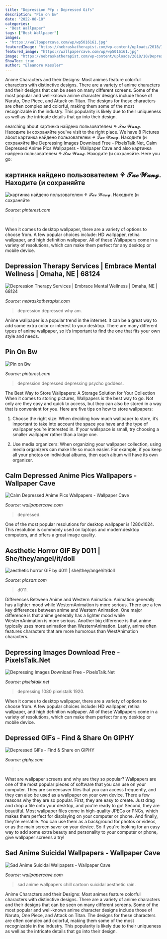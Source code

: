 ```yaml
---
title: "Depression Pfp : Depressed Gifs"
description: "Pin on bw"
date: "2022-08-18"
categories:
- "Best Wallpaper"
tags: ["Best Wallpaper"]
images:
- "https://wallpapercave.com/wp/wp5016161.jpg"
featuredImage: "https://nebraskatherapist.com/wp-content/uploads/2018/10/Depression-Symp.png"
featured_image: "https://wallpapercave.com/wp/wp5016161.jpg"
image: "https://nebraskatherapist.com/wp-content/uploads/2018/10/Depression-Symp.png"
ShowToc: true
author: "Eleanore Kessler"
---
```



Anime Characters and their Designs: Most animes feature colorful characters with distinctive designs.
There are a variety of anime characters and their designs that can be seen on many different screens. Some of the most popular and well-known anime character designs include those of Naruto, One Piece, and Attack on Titan. The designs for these characters are often complex and colorful, making them some of the most recognizable in the industry. This popularity is likely due to their uniqueness as well as the intricate details that go into their design.

	

		
searching about картинка найдено пользователем ⚘ 𝓣𝓪𝓮 𝓦𝓪𝓷𝓰. Находите (и сохраняйте you've visit to the right place. We have 8 Pictures about картинка найдено пользователем ⚘ 𝓣𝓪𝓮 𝓦𝓪𝓷𝓰. Находите (и сохраняйте like Depressing Images Download Free - PixelsTalk.Net, Calm Depressed Anime Pics Wallpapers - Wallpaper Cave and also картинка найдено пользователем ⚘ 𝓣𝓪𝓮 𝓦𝓪𝓷𝓰. Находите (и сохраняйте. Here you go:
		
    
## картинка найдено пользователем ⚘ 𝓣𝓪𝓮 𝓦𝓪𝓷𝓰. Находите (и сохраняйте

<img loading=lazy src="https://i.pinimg.com/736x/de/e4/42/dee4421e3c277f285b15f9f3735e72d3.jpg" onerror="this.onerror=null;this.src='https://tse2.mm.bing.net/th?id=OIP.yH0VEBN5RFDBbHps8P28PwHaHa&amp;pid=15.1';" alt="картинка найдено пользователем ⚘ 𝓣𝓪𝓮 𝓦𝓪𝓷𝓰. Находите (и сохраняйте">

_Source: pinterest.com_

>. 

	

When it comes to desktop wallpaper, there are a variety of options to choose from. A few popular choices include: HD wallpaper, retina wallpaper, and high definition wallpaper. All of these Wallpapers come in a variety of resolutions, which can make them perfect for any desktop or mobile device. 

    
## Depression Therapy Services | Embrace Mental Wellness | Omaha, NE | 68124

<img loading=lazy src="https://nebraskatherapist.com/wp-content/uploads/2018/10/Depression-Symp.png" onerror="this.onerror=null;this.src='https://tse4.mm.bing.net/th?id=OIP.D7-aq2qaGSHdAf0uzzBFMgHaGN&amp;pid=15.1';" alt="Depression Therapy Services | Embrace Mental Wellness | Omaha, NE | 68124">

_Source: nebraskatherapist.com_

>depression depressed why am. 

	

Anime wallpaper is a popular trend in the internet. It can be a great way to add some extra color or interest to your desktop. There are many different types of anime wallpaper, so it’s important to find the one that fits your own style and needs.

    
## Pin On Bw

<img loading=lazy src="https://i.pinimg.com/736x/86/67/20/866720d76c70cf16b04dec0d743c5be6.jpg" onerror="this.onerror=null;this.src='https://tse1.mm.bing.net/th?id=OIP.tQYGJvnainMZNIWQWFXnzwHaML&amp;pid=15.1';" alt="Pin on Bw">

_Source: pinterest.com_

>depression depressed depressing psycho goddess. 

	

The Best Way to Store Wallpapers: A Storage Solution for Your Collection
When it comes to storing pictures, Wallpapers is the best way to go. Not only are they easy and quick to access, but they can also be stored in a way that is convenient for you. Here are five tips on how to store wallpapers:
1) Choose the right size: When deciding how much wallpaper to store, it’s important to take into account the space you have and the type of wallpaper you’re interested in. If your wallspace is small, try choosing a smaller wallpaper rather than a large one.

2) Use media organizers: When organizing your wallpaper collection, using media organizers can make life so much easier. For example, if you keep all your photos on individual albums, then each album will have its own organizer.

    
## Calm Depressed Anime Pics Wallpapers - Wallpaper Cave

<img loading=lazy src="https://wallpapercave.com/wp/wp5016161.jpg" onerror="this.onerror=null;this.src='https://tse1.mm.bing.net/th?id=OIP.db9jM-iOZCnfu38fecswUwHaNK&amp;pid=15.1';" alt="Calm Depressed Anime Pics Wallpapers - Wallpaper Cave">

_Source: wallpapercave.com_

>depressed. 

	

One of the most popular resolutions for desktop wallpaper is 1280x1024. This resolution is commonly used on laptops and moderndesktop computers, and offers a great image quality.

    
## Aesthetic Horror GIF By D011 | She/they/angel/it/doll

<img loading=lazy src="http://cdn130.picsart.com/299231075091201.gif?to=min&amp;r=1024" onerror="this.onerror=null;this.src='https://tse4.mm.bing.net/th?id=OIP.rlllo2mzyLi-y4oU95BNUAAAAA&amp;pid=15.1';" alt="aesthetic horror GIF by d011 | she/they/angel/it/doll">

_Source: picsart.com_

>d011. 

	

Differences Between Anime and Western Animation: Animation generally has a lighter mood while WesternAnimation is more serious.
There are a few key differences between anime and Western Animation. One major difference is that anime generally has a lighter mood while WesternAnimation is more serious. Another big difference is that anime typically uses more animation than WesternAnimation. Lastly, anime often features characters that are more humorous than WestAnimation characters.

    
## Depressing Images Download Free - PixelsTalk.Net

<img loading=lazy src="https://www.pixelstalk.net/wp-content/uploads/2016/08/Depressing-Images-1920x1080.jpg" onerror="this.onerror=null;this.src='https://tse3.mm.bing.net/th?id=OIP.OB4Ow54tQcZnFOULbOlMNwHaEK&amp;pid=15.1';" alt="Depressing Images Download Free - PixelsTalk.Net">

_Source: pixelstalk.net_

>depressing 1080 pixelstalk 1920. 

	

When it comes to desktop wallpaper, there are a variety of options to choose from. A few popular choices include: HD wallpaper, retina wallpaper, and high definition wallpaper. All of these Wallpapers come in a variety of resolutions, which can make them perfect for any desktop or mobile device. 

    
## Depressed GIFs - Find &amp; Share On GIPHY

<img loading=lazy src="https://media.giphy.com/media/10c9M4MbWruzOo/giphy.gif" onerror="this.onerror=null;this.src='https://tse1.mm.bing.net/th?id=OIP.U6OXjJKwUrUCdDNQKbUXOAHaFf&amp;pid=15.1';" alt="Depressed GIFs - Find &amp; Share on GIPHY">

_Source: giphy.com_

>. 

	

What are wallpaper screens and why are they so popular?
Wallpapers are one of the most popular pieces of software that you can use on your computer. They are screensaver files that you can access frequently, and they can also be used as a wallpaper on your own device. There a few reasons why they are so popular. First, they are easy to create. Just drag and drop a file onto your desktop, and you're ready to go! Second, they are beautiful. Most wallpaper files come in high-quality JPEGs or PNGs, which makes them perfect for displaying on your computer or phone. And finally, they're versatile. You can use them as a background for photos or videos, or as the main screen saver on your device. So if you're looking for an easy way to add some extra beauty and personality to your computer or phone, give wallpaper screens a try!

    
## Sad Anime Suicidal Wallpapers - Wallpaper Cave

<img loading=lazy src="https://wallpapercave.com/wp/wp5401740.jpg" onerror="this.onerror=null;this.src='https://tse4.mm.bing.net/th?id=OIP.R_o7Q4c5byGKsw_-UHq0WQHaNK&amp;pid=15.1';" alt="Sad Anime Suicidal Wallpapers - Wallpaper Cave">

_Source: wallpapercave.com_

>sad anime wallpapers chill cartoon suicidal aesthetic rain. 

	

Anime Characters and their Designs: Most animes feature colorful characters with distinctive designs.
There are a variety of anime characters and their designs that can be seen on many different screens. Some of the most popular and well-known anime character designs include those of Naruto, One Piece, and Attack on Titan. The designs for these characters are often complex and colorful, making them some of the most recognizable in the industry. This popularity is likely due to their uniqueness as well as the intricate details that go into their design.

